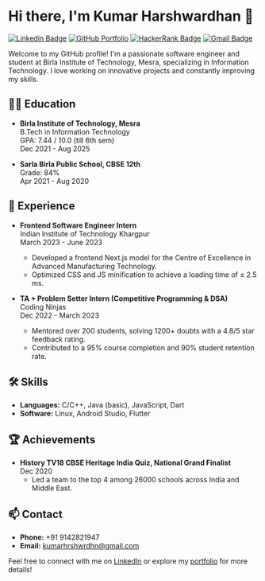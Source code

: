 <!----

- 👋 Hi, I’m @harshwardhan5
- 👀 I’m interested in ...
- 🌱 I’m currently learning ...
- 💞️ I’m looking to collaborate on ...
- 📫 How to reach me ...
- 😄 Pronouns: ...
- ⚡ Fun fact: ...
 --->
<!---
harshwardhan5/harshwardhan5 is a ✨ special ✨ repository because its `README.md` (this file) appears on your GitHub profile.
You can click the Preview link to take a look at your changes.
--->

# Hi there, I'm Kumar Harshwardhan 👋

[![Linkedin Badge](https://img.shields.io/badge/-kumar--hrshwrdhn-blue?style=flat-square&logo=Linkedin&logoColor=white&link=https://www.linkedin.com/in/kumar-hrshwrdhn)](https://www.linkedin.com/in/kumar-hrshwrdhn)
[![GitHub Portfolio](https://img.shields.io/badge/-Portfolio-000?style=flat-square&logo=github&logoColor=white&link=http://portfolio.github.io)]((https://kumarharshwardhan.vercel.app/))
[![HackerRank Badge](https://img.shields.io/badge/-harshcuber-brightgreen?style=flat-square&logo=hackerrank&logoColor=white&link=https://hackerrank.com/profile/harshcuber)](https://hackerrank.com/profile/harshcuber)
[![Gmail Badge](https://img.shields.io/badge/-kumarhrshwrdhn@gmail.com-c14438?style=flat-square&logo=Gmail&logoColor=white&link=mailto:kumarhrshwrdhn@gmail.com)](mailto:kumarhrshwrdhn@gmail.com)

Welcome to my GitHub profile! I'm a passionate software engineer and student at Birla Institute of Technology, Mesra, specializing in Information Technology. 
I love working on innovative projects and constantly improving my skills.

## 👨‍🎓 Education
- **Birla Institute of Technology, Mesra**  
  B.Tech in Information Technology  
  GPA: 7.44 / 10.0 (till 6th sem)  
  Dec 2021 - Aug 2025

- **Sarla Birla Public School, CBSE 12th**  
  Grade: 84%  
  Apr 2021 - Aug 2020

## 💼 Experience
- **Frontend Software Engineer Intern**  
  Indian Institute of Technology Khargpur  
  March 2023 - June 2023  
  - Developed a frontend Next.js model for the Centre of Excellence in Advanced Manufacturing Technology.
  - Optimized CSS and JS minification to achieve a loading time of ≤ 2.5 ms.

- **TA + Problem Setter Intern (Competitive Programming & DSA)**  
  Coding Ninjas  
  Dec 2022 - March 2023  
  - Mentored over 200 students, solving 1200+ doubts with a 4.8/5 star feedback rating.
  - Contributed to a 95% course completion and 90% student retention rate.

## 🛠️ Skills
- **Languages:** C/C++, Java (basic), JavaScript, Dart
- **Software:** Linux, Android Studio, Flutter

## 🏆 Achievements
- **History TV18 CBSE Heritage India Quiz, National Grand Finalist**  
  Dec 2020  
  - Led a team to the top 4 among 26000 schools across India and Middle East.

## 📫 Contact
- **Phone:** +91 9142821947
- **Email:** [kumarhrshwrdhn@gmail.com](mailto:kumarhrshwrdhn@gmail.com)

Feel free to connect with me on [LinkedIn](https://www.linkedin.com/in/kumar-hrshwrdhn) or explore my [portfolio](http://portfolio.github.io) for more details!
